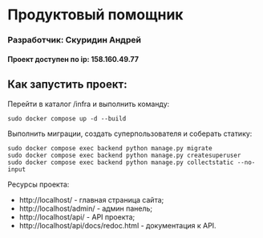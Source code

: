 # Продуктовый помощник
### Разработчик: Скуридин Андрей
#### Проект доступен по ip: 158.160.49.77

## Как запустить проект:
Перейти в каталог /infra и выполнить команду:

```sudo docker compose up -d --build```

Выполнить миграции, создать суперпользователя и соберать статику:

```
sudo docker compose exec backend python manage.py migrate
sudo docker compose exec backend python manage.py createsuperuser
sudo docker compose exec backend python manage.py collectstatic --no-input
```

Ресурсы проекта:
* http://localhost/ - главная страница сайта;
* http://localhost/admin/ - админ панель;
* http://localhost/api/ - API проекта;
* http://localhost/api/docs/redoc.html - документация к API.
